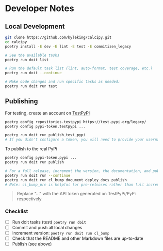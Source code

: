 # Developer Notes

## Local Development

```sh
git clone https://github.com/kyleking/calcipy.git
cd calcipy
poetry install -E dev -E lint -E test -E commitizen_legacy

# See the available tasks
poetry run doit list

# Run the default task list (lint, auto-format, test coverage, etc.)
poetry run doit --continue

# Make code changes and run specific tasks as needed:
poetry run doit run test
```

## Publishing

For testing, create an account on [TestPyPi](https://test.pypi.org/legacy/)

```sh
poetry config repositories.testpypi https://test.pypi.org/legacy/
poetry config pypi-token.testpypi ...

poetry run doit run publish_test_pypi
# If you didn't configure a token, you will need to provide your username and password to publish
```

To publish to the real PyPi

```sh
poetry config pypi-token.pypi ...
poetry run doit run publish

# For a full release, increment the version, the documentation, and publish
poetry run doit run --continue
poetry run doit run cl_bump document deploy_docs publish
# Note: cl_bump_pre is helpful for pre-releases rather than full increments
```

> Replace "..." with the API token generated on TestPyPi/PyPi respectively

### Checklist

- [ ] Run doit tasks (test) `poetry run doit`
- [ ] Commit and push all local changes
- [ ] Increment version: `poetry run doit run cl_bump`
- [ ] Check that the README and other Markdown files are up-to-date
- [ ] Publish (see above)
